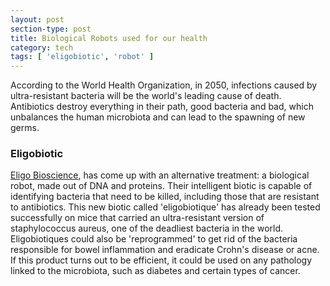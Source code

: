 ```yaml
---
layout: post
section-type: post
title: Biological Robots used for our health
category: tech
tags: [ 'eligobiotic', 'robot' ]
---
```


According to the World Health Organization, in 2050, infections caused by ultra-resistant bacteria will be the world's leading cause of death.  Antibiotics destroy everything in their path, good bacteria and bad, which unbalances the human microbiota and can lead to the spawning of new germs.

### Eligobiotic

<a href="http://eligo-bioscience.com/" target="\_blank">Eligo Bioscience</a>, has come up with an alternative treatment: a biological robot, made out of DNA and proteins. Their intelligent biotic is capable of identifying bacteria that need to be killed, including those that are resistant to antibiotics. This new biotic called 'eligobiotique' has already been tested successfully on mice that carried an ultra-resistant version of staphylococcus aureus, one of the deadliest bacteria in the world. Eligobiotiques could also be 'reprogrammed' to get rid of the bacteria responsible for bowel inflammation and eradicate Crohn's disease or acne. If this product turns out to be efficient, it could be used on any pathology linked to the microbiota, such as diabetes and certain types of cancer.
